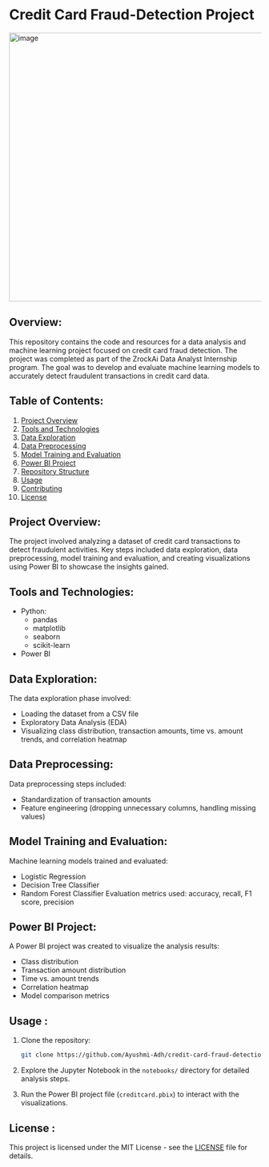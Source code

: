 # Credit Card Fraud-Detection Project

<img width="537" alt="image" src="https://github.com/Ayushmi-Adh/CreditCardFraudDetection/assets/132826306/4a5c56d7-0f61-4b4b-9de2-502f0f290d0a">


## Overview:

This repository contains the code and resources for a data analysis and machine learning project focused on credit card fraud detection. The project was completed as part of the ZrockAi Data Analyst Internship program. The goal was to develop and evaluate machine learning models to accurately detect fraudulent transactions in credit card data.

## Table of Contents:

1. [Project Overview](#project-overview)
2. [Tools and Technologies](#tools-and-technologies)
3. [Data Exploration](#data-exploration)
4. [Data Preprocessing](#data-preprocessing)
5. [Model Training and Evaluation](#model-training-and-evaluation)
6. [Power BI Project](#power-bi-project)
7. [Repository Structure](#repository-structure)
8. [Usage](#usage)
9. [Contributing](#contributing)
10. [License](#license)

## Project Overview:

The project involved analyzing a dataset of credit card transactions to detect fraudulent activities. Key steps included data exploration, data preprocessing, model training and evaluation, and creating visualizations using Power BI to showcase the insights gained.

## Tools and Technologies:

- Python:
  - pandas
  - matplotlib
  - seaborn
  - scikit-learn
- Power BI

## Data Exploration:

The data exploration phase involved:
- Loading the dataset from a CSV file
- Exploratory Data Analysis (EDA)
- Visualizing class distribution, transaction amounts, time vs. amount trends, and correlation heatmap

## Data Preprocessing:

Data preprocessing steps included:
- Standardization of transaction amounts
- Feature engineering (dropping unnecessary columns, handling missing values)

## Model Training and Evaluation:

Machine learning models trained and evaluated:
- Logistic Regression
- Decision Tree Classifier
- Random Forest Classifier
Evaluation metrics used: accuracy, recall, F1 score, precision

## Power BI Project:

A Power BI project was created to visualize the analysis results:
- Class distribution
- Transaction amount distribution
- Time vs. amount trends
- Correlation heatmap
- Model comparison metrics



## Usage :

1. Clone the repository:

   ```bash
   git clone https://github.com/Ayushmi-Adh/credit-card-fraud-detection.git
   ```


3. Explore the Jupyter Notebook in the `notebooks/` directory for detailed analysis steps.

4. Run the Power BI project file (`creditcard.pbix`) to interact with the visualizations.


## License :

This project is licensed under the MIT License - see the [LICENSE](LICENSE) file for details.

